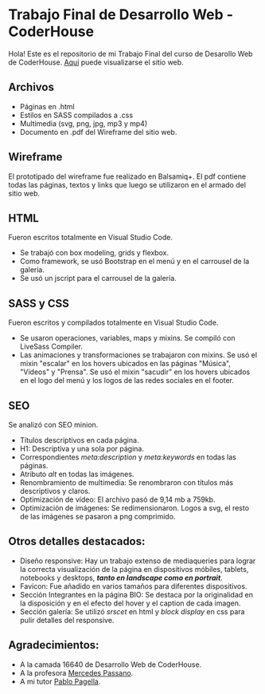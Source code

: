 # Trabajo Final de Desarrollo Web - CoderHouse

Hola! Este es el repositorio de mi Trabajo Final del curso de Desarollo Web de CoderHouse.
[Aquí](https://vbarturen.github.io/trabajo-final-desarrollo-web/) puede visualizarse el sitio web.

## Archivos
 - Páginas en .html
 - Estilos en SASS compilados a .css
 - Multimedia (svg, png, jpg, mp3 y mp4)
 - Documento en .pdf del Wireframe del sitio web.

## Wireframe
El prototipado del wireframe fue realizado en Balsamiq+. 
El pdf contiene todas las páginas, textos y links que luego se utilizaron en el armado del sitio web.

## HTML
Fueron escritos totalmente en Visual Studio Code.
 - Se trabajó con box modeling, grids y flexbox. 
 - Como framework, se usó Bootstrap en el menú y en el carrousel de la galería.
 - Se usó un jscript para el carrousel de la galería.

## SASS y CSS
Fueron escritos y compilados totalmente en Visual Studio Code.
 - Se usaron operaciones, variables, maps y mixins. Se compiló con LiveSass Compiler.
 - Las animaciones y transformaciones se trabajaron con mixins. Se usó el mixin "escalar" en los hovers ubicados en las páginas "Música", "Vídeos" y "Prensa". Se usó el mixin "sacudir" en los hovers ubicados en el logo del menú y los logos de las redes sociales en el footer.

## SEO
Se analizó con SEO minion. 
- Títulos descriptivos en cada página.
- H1: Descriptiva y una sola por página.
- Correspondientes *meta:description* y *meta:keywords* en todas las páginas.
-  Atributo *alt* en todas las imágenes.
- Renombramiento de multimedia: Se renombraron con títulos más descriptivos y claros.
- Optimización de vídeo: El archivo pasó de 9,14 mb a 759kb.
- Optimización de imágenes: Se redimensionaron. Logos a svg, el resto de las imágenes se pasaron a png comprimido.

## Otros detalles destacados:
 - Diseño responsive: Hay un trabajo extenso de mediaqueries para lograr la correcta visualización de la página en dispositivos móbiles, tablets, notebooks y desktops, ***tanto en landscape como en portrait***. 
 - Favicon: Fue añadido en varios tamaños para diferentes dispositivos.
 - Sección Integrantes en la página BIO: Se destaca por la originalidad en la disposición y en el efecto del hover y el caption de cada imagen.
 - Sección galería: Se utilizó *srscet* en html y *block display* en css para pulir detalles del responsive.
  
## Agradecimientos:
- A la camada 16640 de Desarrollo Web de CoderHouse.
- A la profesora [Mercedes Passano](https://www.linkedin.com/in/maria-mercedes-passano/).
- A mi tutor [Pablo Pagella](https://www.linkedin.com/in/pablo-ezequiel-pagella-7b1018183/).
